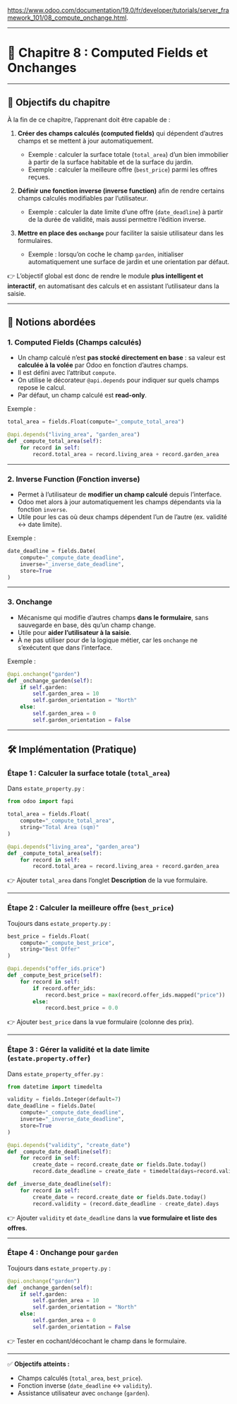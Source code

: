 https://www.odoo.com/documentation/19.0/fr/developer/tutorials/server_framework_101/08_compute_onchange.html.

---

# 📘 Chapitre 8 : Computed Fields et Onchanges

---

## 🎯 Objectifs du chapitre

À la fin de ce chapitre, l’apprenant doit être capable de :

1. **Créer des champs calculés (computed fields)** qui dépendent d’autres champs et se mettent à jour automatiquement.

   * Exemple : calculer la surface totale (`total_area`) d’un bien immobilier à partir de la surface habitable et de la surface du jardin.
   * Exemple : calculer la meilleure offre (`best_price`) parmi les offres reçues.

2. **Définir une fonction inverse (inverse function)** afin de rendre certains champs calculés modifiables par l’utilisateur.

   * Exemple : calculer la date limite d’une offre (`date_deadline`) à partir de la durée de validité, mais aussi permettre l’édition inverse.

3. **Mettre en place des `onchange`** pour faciliter la saisie utilisateur dans les formulaires.

   * Exemple : lorsqu’on coche le champ `garden`, initialiser automatiquement une surface de jardin et une orientation par défaut.

👉 L’objectif global est donc de rendre le module **plus intelligent et interactif**, en automatisant des calculs et en assistant l’utilisateur dans la saisie.

---

## 🧩 Notions abordées

### 1. **Computed Fields (Champs calculés)**

* Un champ calculé n’est **pas stocké directement en base** : sa valeur est **calculée à la volée** par Odoo en fonction d’autres champs.
* Il est défini avec l’attribut `compute`.
* On utilise le décorateur `@api.depends` pour indiquer sur quels champs repose le calcul.
* Par défaut, un champ calculé est **read-only**.

Exemple :

```python
total_area = fields.Float(compute="_compute_total_area")

@api.depends("living_area", "garden_area")
def _compute_total_area(self):
    for record in self:
        record.total_area = record.living_area + record.garden_area
```

---

### 2. **Inverse Function (Fonction inverse)**

* Permet à l’utilisateur de **modifier un champ calculé** depuis l’interface.
* Odoo met alors à jour automatiquement les champs dépendants via la fonction `inverse`.
* Utile pour les cas où deux champs dépendent l’un de l’autre (ex. validité ↔ date limite).

Exemple :

```python
date_deadline = fields.Date(
    compute="_compute_date_deadline",
    inverse="_inverse_date_deadline",
    store=True
)
```

---

### 3. **Onchange**

* Mécanisme qui modifie d’autres champs **dans le formulaire**, sans sauvegarde en base, dès qu’un champ change.
* Utile pour **aider l’utilisateur à la saisie**.
* À ne pas utiliser pour de la logique métier, car les `onchange` ne s’exécutent que dans l’interface.

Exemple :

```python
@api.onchange("garden")
def _onchange_garden(self):
    if self.garden:
        self.garden_area = 10
        self.garden_orientation = "North"
    else:
        self.garden_area = 0
        self.garden_orientation = False
```

---

## 🛠️ Implémentation (Pratique)

### Étape 1 : Calculer la surface totale (`total_area`)

Dans `estate_property.py` :

```python
from odoo import fapi

total_area = fields.Float(
    compute="_compute_total_area",
    string="Total Area (sqm)"
)

@api.depends("living_area", "garden_area")
def _compute_total_area(self):
    for record in self:
        record.total_area = record.living_area + record.garden_area
```

👉 Ajouter `total_area` dans l’onglet **Description** de la vue formulaire.

---

### Étape 2 : Calculer la meilleure offre (`best_price`)

Toujours dans `estate_property.py` :

```python
best_price = fields.Float(
    compute="_compute_best_price",
    string="Best Offer"
)

@api.depends("offer_ids.price")
def _compute_best_price(self):
    for record in self:
        if record.offer_ids:
            record.best_price = max(record.offer_ids.mapped("price"))
        else:
            record.best_price = 0.0
```

👉 Ajouter `best_price` dans la vue formulaire (colonne des prix).

---

### Étape 3 : Gérer la validité et la date limite (`estate.property.offer`)

Dans `estate_property_offer.py` :

```python
from datetime import timedelta

validity = fields.Integer(default=7)
date_deadline = fields.Date(
    compute="_compute_date_deadline",
    inverse="_inverse_date_deadline",
    store=True
)

@api.depends("validity", "create_date")
def _compute_date_deadline(self):
    for record in self:
        create_date = record.create_date or fields.Date.today()
        record.date_deadline = create_date + timedelta(days=record.validity)

def _inverse_date_deadline(self):
    for record in self:
        create_date = record.create_date or fields.Date.today()
        record.validity = (record.date_deadline - create_date).days
```

👉 Ajouter `validity` et `date_deadline` dans la **vue formulaire et liste des offres**.

---

### Étape 4 : Onchange pour `garden`

Toujours dans `estate_property.py` :

```python
@api.onchange("garden")
def _onchange_garden(self):
    if self.garden:
        self.garden_area = 10
        self.garden_orientation = "North"
    else:
        self.garden_area = 0
        self.garden_orientation = False
```

👉 Tester en cochant/décochant le champ dans le formulaire.

---

✅ **Objectifs atteints :**

* Champs calculés (`total_area`, `best_price`).
* Fonction inverse (`date_deadline` ↔ `validity`).
* Assistance utilisateur avec `onchange` (`garden`).


